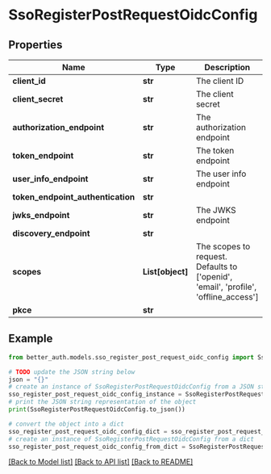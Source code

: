 # SsoRegisterPostRequestOidcConfig


## Properties

Name | Type | Description | Notes
------------ | ------------- | ------------- | -------------
**client_id** | **str** | The client ID | 
**client_secret** | **str** | The client secret | 
**authorization_endpoint** | **str** | The authorization endpoint | [optional] 
**token_endpoint** | **str** | The token endpoint | [optional] 
**user_info_endpoint** | **str** | The user info endpoint | [optional] 
**token_endpoint_authentication** | **str** |  | [optional] 
**jwks_endpoint** | **str** | The JWKS endpoint | [optional] 
**discovery_endpoint** | **str** |  | [optional] 
**scopes** | **List[object]** | The scopes to request. Defaults to [&#39;openid&#39;, &#39;email&#39;, &#39;profile&#39;, &#39;offline_access&#39;] | [optional] 
**pkce** | **str** |  | [optional] 

## Example

```python
from better_auth.models.sso_register_post_request_oidc_config import SsoRegisterPostRequestOidcConfig

# TODO update the JSON string below
json = "{}"
# create an instance of SsoRegisterPostRequestOidcConfig from a JSON string
sso_register_post_request_oidc_config_instance = SsoRegisterPostRequestOidcConfig.from_json(json)
# print the JSON string representation of the object
print(SsoRegisterPostRequestOidcConfig.to_json())

# convert the object into a dict
sso_register_post_request_oidc_config_dict = sso_register_post_request_oidc_config_instance.to_dict()
# create an instance of SsoRegisterPostRequestOidcConfig from a dict
sso_register_post_request_oidc_config_from_dict = SsoRegisterPostRequestOidcConfig.from_dict(sso_register_post_request_oidc_config_dict)
```
[[Back to Model list]](../README.md#documentation-for-models) [[Back to API list]](../README.md#documentation-for-api-endpoints) [[Back to README]](../README.md)


